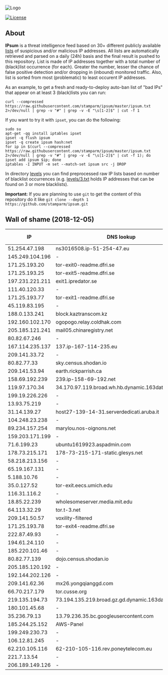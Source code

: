 ![Logo](https://i.imgur.com/PyKLAe7.png)

[![License](https://img.shields.io/badge/license-Public_domain-red.svg)](https://wiki.creativecommons.org/wiki/Public_domain)

About
----

**IPsum** is a threat intelligence feed based on 30+ different publicly available [lists](https://github.com/stamparm/maltrail) of suspicious and/or malicious IP addresses. All lists are automatically retrieved and parsed on a daily (24h) basis and the final result is pushed to this repository. List is made of IP addresses together with a total number of (black)list occurrence (for each). Greater the number, lesser the chance of false positive detection and/or dropping in (inbound) monitored traffic. Also, list is sorted from most (problematic) to least occurent IP addresses.

As an example, to get a fresh and ready-to-deploy auto-ban list of "bad IPs" that appear on at least 3 (black)lists you can run:

```
curl --compressed https://raw.githubusercontent.com/stamparm/ipsum/master/ipsum.txt 2>/dev/null | grep -v "#" | grep -v -E "\s[1-2]$" | cut -f 1
```

If you want to try it with `ipset`, you can do the following:

```
sudo su
apt-get -qq install iptables ipset
ipset -q flush ipsum
ipset -q create ipsum hash:net
for ip in $(curl --compressed https://raw.githubusercontent.com/stamparm/ipsum/master/ipsum.txt 2>/dev/null | grep -v "#" | grep -v -E "\s[1-2]$" | cut -f 1); do ipset add ipsum $ip; done
iptables -I INPUT -m set --match-set ipsum src -j DROP
```

In directory [levels](levels) you can find preprocessed raw IP lists based on number of blacklist occurrences (e.g. [levels/3.txt](levels/3.txt) holds IP addresses that can be found on 3 or more blacklists).

**Important:** If you are planning to use `git` to get the content of this repository do it like `git clone --depth 1 https://github.com/stamparm/ipsum.git`

Wall of shame (2018-12-05)
----

|IP|DNS lookup|Number of (black)lists|
|---|---|--:|
51.254.47.198|ns3016508.ip-51-254-47.eu|9
145.249.104.196|-|9
171.25.193.20|tor-exit0-readme.dfri.se|9
171.25.193.25|tor-exit5-readme.dfri.se|9
197.231.221.211|exit1.ipredator.se|9
111.40.120.33|-|9
171.25.193.77|tor-exit1-readme.dfri.se|9
45.119.83.195|-|9
188.0.133.241|block.kaztranscom.kz|9
192.160.102.170|ogopogo.relay.coldhak.com|9
205.185.121.241|mail05.chinaregistry.net|9
80.82.67.246|-|9
167.114.235.137|137.ip-167-114-235.eu|8
209.141.33.72|-|8
80.82.77.33|sky.census.shodan.io|8
209.141.53.94|earth.rickparrish.ca|8
158.69.192.239|239.ip-158-69-192.net|8
119.97.170.34|34.170.97.119.broad.wh.hb.dynamic.163data.com.cn|8
199.19.226.226|-|8
13.93.75.219|-|8
31.14.139.27|host27-139-14-31.serverdedicati.aruba.it|8
104.248.23.238|-|8
89.234.157.254|marylou.nos-oignons.net|8
159.203.171.199|-|8
71.6.199.23|ubuntu1619923.aspadmin.com|8
178.73.215.171|178-73-215-171-static.glesys.net|8
58.218.213.156|-|8
65.19.167.131|-|8
5.188.10.76|-|8
35.0.127.52|tor-exit.eecs.umich.edu|8
116.31.116.2|-|8
18.85.22.239|wholesomeserver.media.mit.edu|8
64.113.32.29|tor.t-3.net|8
209.141.50.57|voxility-filtered|8
171.25.193.78|tor-exit4-readme.dfri.se|8
222.87.49.93|-|8
194.61.24.110|-|8
185.220.101.46|-|8
80.82.77.139|dojo.census.shodan.io|8
205.185.120.192|-|8
192.144.202.126|-|8
209.141.62.36|mx26.yongqianggd.com|8
66.70.217.179|tor.cusse.org|8
219.135.194.73|73.194.135.219.broad.gz.gd.dynamic.163data.com.cn|8
180.101.45.68|-|8
35.236.79.13|13.79.236.35.bc.googleusercontent.com|8
185.244.25.152|AWS-Panel|8
199.249.230.73|-|8
106.12.81.245|-|8
62.210.105.116|62-210-105-116.rev.poneytelecom.eu|8
221.7.13.54|-|8
206.189.149.126|-|8
